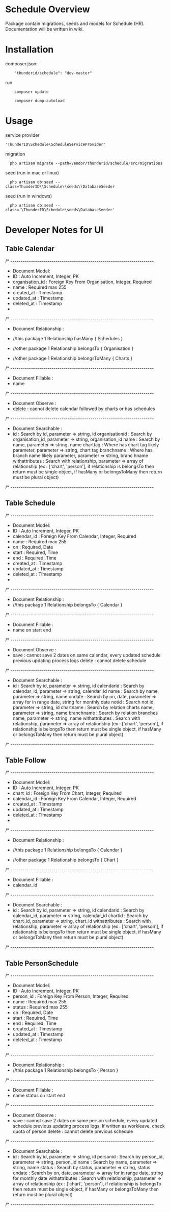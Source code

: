 # Schedule Overview

Package contain migrations, seeds and models for Schedule (HR). Documentation will be written in wiki.

# Installation

composer.json:
```
	"thunderid/schedule": "dev-master"
```

run
```
	composer update
```

```
	composer dump-autoload
```

# Usage

service provider
```
'ThunderID\Schedule\ScheduleServiceProvider'
```

migration
```
  php artisan migrate --path=vendor/thunderid/schedule/src/migrations
```

seed (run in mac or linux)
```
  php artisan db:seed --class=ThunderID\\Schedule\\seeds\\DatabaseSeeder
```

seed (run in windows)
```
  php artisan db:seed --class='\ThunderID\Schedule\seeds\DatabaseSeeder'
```

# Developer Notes for UI
## Table Calendar

/* ----------------------------------------------------------------------
 * Document Model:
 * 	ID 								: Auto Increment, Integer, PK
 * 	organisation_id 				: Foreign Key From Organisation, Integer, Required
 * 	name 		 					: Required max 255
 *	created_at						: Timestamp
 * 	updated_at						: Timestamp
 * 	deleted_at						: Timestamp
 * 
/* ----------------------------------------------------------------------
 * Document Relationship :
 * 	//this package
 	1 Relationship hasMany 
	{
		Schedules
	}

 * 	//other package
 	1 Relationship belongsTo 
	{
		Organisation
	}

 * 	//other package
 	1 Relationship belongsToMany 
	{
		Charts
	}

/* ----------------------------------------------------------------------
 * Document Fillable :
 * 	name

/* ----------------------------------------------------------------------
 * Document Observe :
 * 	delete 							: cannot delete calendar followed by charts or has schedules

/* ----------------------------------------------------------------------
 * Document Searchable :
 * 	id 								: Search by id, parameter => string, id
	organisationid 					: Search by organisation_id, parameter => string, organisation_id
	name 							: Search by name, parameter => string, name
	charttag 						: Where has chart tag likely parameter, parameter => string, chart tag
	branchname 						: Where has branch name likely parameter, parameter => string, branc hname
	withattributes					: Search with relationship, parameter => array of relationship (ex : ['chart', 'person'], if relationship is belongsTo then return must be single object, if hasMany or belongsToMany then return must be plural object)

/* ----------------------------------------------------------------------


## Table Schedule

/* ----------------------------------------------------------------------
 * Document Model:
 * 	ID 								: Auto Increment, Integer, PK
 * 	calendar_id 					: Foreign Key From Calendar, Integer, Required
 * 	name 		 					: Required max 255
 * 	on 		 						: Required, Date
 * 	start 	 						: Required, Time
 * 	end		 						: Required, Time
 *	created_at						: Timestamp
 * 	updated_at						: Timestamp
 * 	deleted_at						: Timestamp
 * 
/* ----------------------------------------------------------------------
 * Document Relationship :
 * 	//this package
 	1 Relationship belongsTo 
	{
		Calendar
	}

/* ----------------------------------------------------------------------
 * Document Fillable :
 * 	name
 	on
 	start
 	end

/* ----------------------------------------------------------------------
 * Document Observe :
 * 	save							: cannot save 2 dates on same calendar, every updated schedule previous updating process logs
 	delete 							: cannot delete schedule

/* ----------------------------------------------------------------------
 * Document Searchable :
 * 	id 								: Search by id, parameter => string, id
	calendarid 						: Search by calendar_id, parameter => string, calendar_id
	name 							: Search by name, parameter => string, name
	ondate 							: Search by on, date, parameter => array for in range date, string for monthly date
	notid 							: Search not id, parameter => string, id
	chartname 						: Search by relation charts name, parameter => string, name
	branchname 						: Search by relation branches name, parameter => string, name
	withattributes					: Search with relationship, parameter => array of relationship (ex : ['chart', 'person'], if relationship is belongsTo then return must be single object, if hasMany or belongsToMany then return must be plural object)

/* ----------------------------------------------------------------------


## Table Follow

/* ----------------------------------------------------------------------
 * Document Model:
 * 	ID 								: Auto Increment, Integer, PK
 * 	chart_id 						: Foreign Key From Chart, Integer, Required
 * 	calendar_id 					: Foreign Key From Calendar, Integer, Required
 *	created_at						: Timestamp
 * 	updated_at						: Timestamp
 * 	deleted_at						: Timestamp
 * 
/* ----------------------------------------------------------------------
 * Document Relationship :
* 	//this package
 	1 Relationship belongsTo 
	{
		Calendar
	}

 * 	//other package
 	1 Relationship belongsTo 
	{
		Chart
	}

/* ----------------------------------------------------------------------
 * Document Fillable :
 * 	calendar_id

/* ----------------------------------------------------------------------
 * Document Searchable :
 * 	id 								: Search by id, parameter => string, id
	calendarid 						: Search by calendar_id, parameter => string, calendar_id
	chartid 						: Search by chart_id, parameter => string, chart_id
	withattributes					: Search with relationship, parameter => array of relationship (ex : ['chart', 'person'], if relationship is belongsTo then return must be single object, if hasMany or belongsToMany then return must be plural object)

/* ----------------------------------------------------------------------

## Table PersonSchedule

/* ----------------------------------------------------------------------
 * Document Model:
 * 	ID 								: Auto Increment, Integer, PK
 * 	person_id 						: Foreign Key From Person, Integer, Required
 * 	name 		 					: Required max 255
 * 	status 		 					: Required max 255
 * 	on 		 						: Required, Date
 * 	start 	 						: Required, Time
 * 	end		 						: Required, Time
 *	created_at						: Timestamp
 * 	updated_at						: Timestamp
 * 	deleted_at						: Timestamp
 * 
/* ----------------------------------------------------------------------
 * Document Relationship :
 * 	//this package
 	1 Relationship belongsTo 
	{
		Person
	}

/* ----------------------------------------------------------------------
 * Document Fillable :
 * 	name
 	status
 	on
 	start
 	end

/* ----------------------------------------------------------------------
 * Document Observe :
 * 	save							: cannot save 2 dates on same person schedule, every updated schedule previous updating process logs. If written as workleave, check quota of person
 	delete 							: cannot delete previous schedule

/* ----------------------------------------------------------------------
 * Document Searchable :
 * 	id 								: Search by id, parameter => string, id
	personid 						: Search by person_id, parameter => string, person_id
	name 							: Search by name, parameter => string, name
	status 							: Search by status, parameter => string, status
	ondate 							: Search by on, date, parameter => array for in range date, string for monthly date
	withattributes					: Search with relationship, parameter => array of relationship (ex : ['chart', 'person'], if relationship is belongsTo then return must be single object, if hasMany or belongsToMany then return must be plural object)

/* ----------------------------------------------------------------------